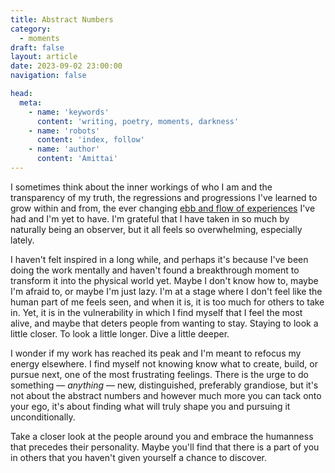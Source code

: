 ```yaml
---
title: Abstract Numbers
category:
  - moments
draft: false
layout: article
date: 2023-09-02 23:00:00
navigation: false

head:
  meta:
    - name: 'keywords'
      content: 'writing, poetry, moments, darkness'
    - name: 'robots'
      content: 'index, follow'
    - name: 'author'
      content: 'Amittai'
---
```


I sometimes think about the inner workings of who I am and the transparency of my truth,
the regressions and progressions I've learned to grow within and from,
the ever changing [ebb and flow of experiences][ebb-and-flow] I've had and I'm yet to have.
I'm grateful that I have taken in so much by naturally being an observer,
but it all feels so overwhelming, especially lately.

I haven't felt inspired in a long while, and perhaps it's because I've been doing the work
mentally and haven't found a breakthrough moment to transform it into the physical world yet.
Maybe I don't know how to, maybe I'm afraid to, or maybe I'm just lazy.
I'm at a stage where I don't feel like the human part of me
feels seen, and when it is, it is too much for others to take in.
Yet, it is in the vulnerability in which I find myself that I feel the most alive,
and maybe that deters people from wanting to stay.
Staying to look a little closer. To look a little longer. Dive a little deeper.

I wonder if my work has reached its peak and I'm meant to refocus my energy elsewhere.
I find myself not knowing know what to create, build, or pursue next,
one of the most frustrating feelings.
There is the urge to do something &mdash; _anything_ &mdash;
new, distinguished, preferably grandiose,
but it's not about the abstract numbers and however much
more you can tack onto your ego, it's about finding what will truly
shape you and pursuing it unconditionally.

Take a closer look at the people around you and
embrace the humanness that precedes their personality.
Maybe you'll find that there is a part of you in others that you haven't given
yourself a chance to discover.

[ebb-and-flow]: https://medium.com/@nicoletaher/the-ebb-and-flow-of-the-ocean-mirrors-our-internal-experience-if-we-let-it-c771a6f87266
